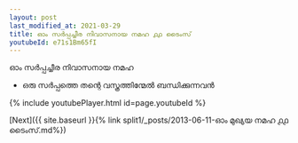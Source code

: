 ```yaml
---
layout: post
last_modified_at: 2021-03-29
title: ഓം സർപ്പച്ചീര നിവാസനായ നമഹ ൧൧ ടൈംസ്
youtubeId: e71s1Bm65fI
---
```

 
 
 ഓം സർപ്പച്ചീര നിവാസനായ നമഹ 
 
 -  ഒരു സർപ്പത്തെ തന്റെ വസ്ത്രത്തിന്മേൽ ബന്ധിക്കുന്നവൻ 
 
  
 
  
 
 
 
 
 
 


{% include youtubePlayer.html id=page.youtubeId %}
 
[Next]({{ site.baseurl }}{% link  split1/_posts/2013-06-11-ഓം മുഖ്യയ നമഹ ൧൧ ടൈംസ്.md%})
 
